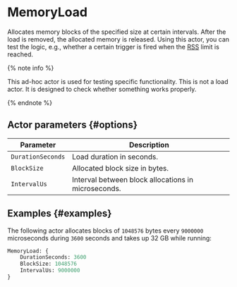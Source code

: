 # MemoryLoad

Allocates memory blocks of the specified size at certain intervals. After the load is removed, the allocated memory is released. Using this actor, you can test the logic, e.g., whether a certain trigger is fired when the [RSS](https://en.wikipedia.org/wiki/Resident_set_size) limit is reached.

{% note info %}

This ad-hoc actor is used for testing specific functionality. This is not a load actor. It is designed to check whether something works properly.

{% endnote %}

## Actor parameters {#options}

| Parameter | Description |
| --- | --- |
| `DurationSeconds` | Load duration in seconds. |
| `BlockSize` | Allocated block size in bytes. |
| `IntervalUs` | Interval between block allocations in microseconds. |

## Examples {#examples}

The following actor allocates blocks of `1048576` bytes every `9000000` microseconds during `3600` seconds and takes up 32 GB while running:

```proto
MemoryLoad: {
    DurationSeconds: 3600
    BlockSize: 1048576
    IntervalUs: 9000000
}
```
